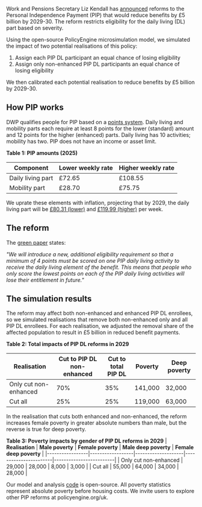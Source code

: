 Work and Pensions Secretary Liz Kendall has [announced](https://www.gov.uk/government/consultations/pathways-to-work-reforming-benefits-and-support-to-get-britain-working-green-paper/pathways-to-work-reforming-benefits-and-support-to-get-britain-working-green-paper#section-1--what-the-reformed-system-will-look-like) reforms to the Personal Independence Payment (PIP) that would reduce benefits by £5 billion by 2029-30. The reform restricts eligibility for the daily living (DL) part based on severity.

Using the open-source PolicyEngine microsimulation model, we simulated the impact of two potential realisations of this policy:

1. Assign each PIP DL participant an equal chance of losing eligibility
2. Assign only non-enhanced PIP DL participants an equal chance of losing eligibility

We then calibrated each potential realisation to reduce benefits by £5 billion by 2029-30.

## How PIP works

DWP qualifies people for PIP based on a [points system](https://www.legislation.gov.uk/uksi/2013/377). Daily living and mobility parts each require at least 8 points for the lower (standard) amount and 12 points for the higher (enhanced) parts. Daily living has 10 activities; mobility has two. PIP does not have an income or asset limit.

**Table 1: PIP amounts (2025)**

| **Component** | **Lower weekly rate** | **Higher weekly rate** |
|---------------|----------------------|------------------------|
| Daily living part | £72.65 | £108.55 |
| Mobility part | £28.70 | £75.75 |

We uprate these elements with inflation, projecting that by 2029, the daily living part will be [£80.31 (lower)](https://policyengine.org/uk/policy?reform=1&focus=gov.dwp.pip.daily_living.standard) and [£119.99 (higher)](https://policyengine.org/uk/policy?reform=1&focus=gov.dwp.pip.daily_living.enhanced) per week.


## The reform

The [green paper](https://www.gov.uk/government/consultations/pathways-to-work-reforming-benefits-and-support-to-get-britain-working-green-paper/pathways-to-work-reforming-benefits-and-support-to-get-britain-working-green-paper#section-1--what-the-reformed-system-will-look-like) states: 

*"We will introduce a new, additional eligibility requirement so that a minimum of 4 points must be scored on one PIP daily living activity to receive the daily living element of the benefit. This means that people who only score the lowest points on each of the PIP daily living activities will lose their entitlement in future."*


## The simulation results

The reform may affect both non-enhanced and enhanced PIP DL enrollees, so we simulated realisations that remove both non-enhanced only and all PIP DL enrollees. For each realisation, we adjusted the removal share of the affected population to result in £5 billion in reduced benefit payments.

**Table 2: Total impacts of PIP DL reforms in 2029**

| **Realisation** | **Cut to PIP DL non-enhanced** | **Cut to total PIP DL** | **Poverty** | **Deep poverty** |
|-----------------|--------------------------------|-------------------------|-------------|------------------|
| Only cut non-enhanced | 70% | 35% | 141,000 | 32,000 |
| Cut all | 25% | 25% | 119,000 | 63,000 |


In the realisation that cuts both enhanced and non-enhanced, the reform increases female poverty in greater absolute numbers than male, but the reverse is true for deep poverty.

**Table 3: Poverty impacts by gender of PIP DL reforms in 2029**
| **Realisation** | **Male poverty** | **Female poverty** | **Male deep poverty** | **Female deep poverty** |
|-----------------|------------------|--------------------|-----------------------|-------------------------|
| Only cut non-enhanced | 29,000 | 28,000 | 8,000 | 3,000 |
| Cut all | 55,000 | 64,000 | 34,000 | 28,000 |

Our model and analysis [code](https://gist.github.com/nikhilwoodruff/1d1b89276162a09aa81061d6abd6e21a) is open-source. All poverty statistics represent absolute poverty before housing costs. We invite users to explore other PIP reforms at policyengine.org/uk.
